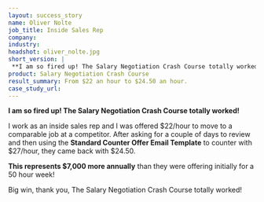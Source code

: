```yaml
---
layout: success_story
name: Oliver Nolte
job_title: Inside Sales Rep
company: 
industry: 
headshot: oliver_nolte.jpg
short_version: |
 **I am so fired up! The Salary Negotiation Crash Course totally worked!**
product: Salary Negotiation Crash Course
result_summary: From $22 an hour to $24.50 an hour.
case_study_url: 
---
```


**I am so fired up! The Salary Negotiation Crash Course totally worked!**

I work as an inside sales rep and I was offered $22/hour to move to a comparable job at a competitor. After asking for a couple of days to review and then using the **Standard Counter Offer Email Template** to counter with $27/hour, they came back with $24.50.

**This represents $7,000 more annually** than they were offering initially for a 50 hour week!

Big win, thank you, The Salary Negotiation Crash Course totally worked!